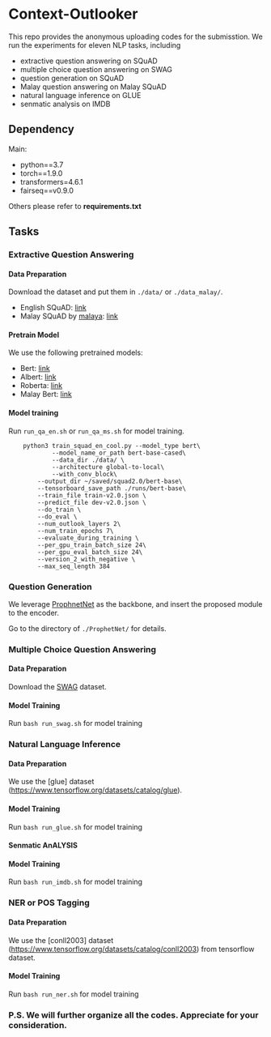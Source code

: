 # Context-Outlooker

This repo provides the anonymous uploading codes for the submisstion.
We run the experiments for eleven NLP tasks, including
- extractive question answering on SQuAD
- multiple choice question answering on SWAG
- question generation on SQuAD
- Malay question answering on Malay SQuAD
- natural language inference on GLUE
- senmatic analysis on IMDB

## Dependency
Main:
- python==3.7
- torch==1.9.0
- transformers=4.6.1
- fairseq==v0.9.0 

Others please refer to **requirements.txt**

## Tasks

### Extractive Question Answering

#### Data Preparation

Download the dataset and put them in ```./data/``` or ```./data_malay/```.
- English SQuAD: [link](https://rajpurkar.github.io/SQuAD-explorer/)
- Malay SQuAD by [malaya](https://malaya.readthedocs.io/en/latest/index.html): [link](https://github.com/huseinzol05/malay-dataset/tree/master/question-answer/squad)

#### Pretrain Model
We use the following pretrained models:
- Bert: [link](https://huggingface.co/bert-base-cased)
- Albert: [link](https://huggingface.co/albert-base-v2?text=The+goal+of+life+is+%5BMASK%5D.)
- Roberta: [link](https://huggingface.co/roberta-base?text=The+goal+of+life+is+%3Cmask%3E.)
- Malay Bert: [link](https://huggingface.co/malay-huggingface/bert-base-bahasa-cased)

#### Model training
Run ```run_qa_en.sh``` or `run_qa_ms.sh` for model training.
```
	python3 train_squad_en_cool.py --model_type bert\
	    	--model_name_or_path bert-base-cased\
	    	--data_dir ./data/ \
      		--architecture global-to-local\
      		--with_conv_block\
		--output_dir ~/saved/squad2.0/bert-base\
		--tensorboard_save_path ./runs/bert-base\
		--train_file train-v2.0.json \
		--predict_file dev-v2.0.json \
		--do_train \
		--do_eval \
		--num_outlook_layers 2\
		--num_train_epochs 7\
		--evaluate_during_training \
		--per_gpu_train_batch_size 24\
		--per_gpu_eval_batch_size 24\
		--version_2_with_negative \
		--max_seq_length 384
```

### Question Generation

We leverage [ProphnetNet](https://github.com/microsoft/ProphetNet) as the backbone, and insert the proposed module to the encoder.

Go to the directory of ```./ProphetNet/``` for details.

### Multiple Choice Question Answering

#### Data Preparation

Download the [SWAG](https://www.kaggle.com/datasets/jeromeblanchet/swag-nlp-dataset) dataset.

#### Model Training

Run `bash run_swag.sh` for model training

### Natural Language Inference

#### Data Preparation

We use the [glue] dataset (https://www.tensorflow.org/datasets/catalog/glue).

#### Model Training

Run `bash run_glue.sh` for model training

#### Senmatic AnALYSIS

#### Model Training

Run `bash run_imdb.sh` for model training

### NER or POS Tagging

#### Data Preparation

We use the [conll2003] dataset (https://www.tensorflow.org/datasets/catalog/conll2003) from tensorflow dataset.

#### Model Training

Run `bash run_ner.sh` for model training


### P.S. We will further organize all the codes. Appreciate for your consideration.

